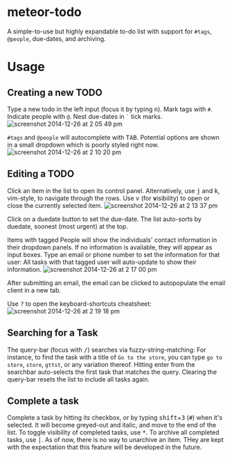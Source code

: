 meteor-todo
===========

A simple-to-use but highly expandable to-do list with support for `#tags`, `@people`, due-dates, and archiving.

# Usage
## Creating a new TODO 
Type a new todo in the left input (focus it by typing <kbd>n</kbd>). Mark tags with `#`. Indicate people with `@`. Nest due-dates in `` ` `` tick marks.
![screenshot 2014-12-26 at 2 05 49 pm](https://cloud.githubusercontent.com/assets/693511/5558955/60b94214-8d08-11e4-8104-f367b351d96c.png)

`#tags` and `@people` will autocomplete with <kbd>TAB</kbd>. Potential options are shown in a small dropdown which is poorly styled right now.
![screenshot 2014-12-26 at 2 10 20 pm](https://cloud.githubusercontent.com/assets/693511/5558987/0b2b200a-8d09-11e4-9f89-f0b20d4b1015.png)

## Editing a TODO
Click an item in the list to open its control panel. Alternatively, use <kbd>j</kbd> and <kbd>k</kbd>, vim-style, to navigate through the rows. Use <kbd>v</kbd> (for **v**isibility) to open or close the currently selected item.
![screenshot 2014-12-26 at 2 13 37 pm](https://cloud.githubusercontent.com/assets/693511/5558994/6a6b8492-8d09-11e4-9d71-4be3ffa81ea2.png)

Click on a duedate button to set the due-date. The list auto-sorts by duedate, soonest (most urgent) at the top.

Items with tagged People will show the individuals' contact information in their dropdown panels. If no information is available, they will appear as input boxes. Type an email or phone number to set the information for that user: All tasks with that tagged user will auto-update to show their information.
![screenshot 2014-12-26 at 2 17 00 pm](https://cloud.githubusercontent.com/assets/693511/5559003/e096278a-8d09-11e4-8485-508674b368a4.png)

After submitting an email, the email can be clicked to autopopulate the email client in a new tab.

Use <kbd>?</kbd> to open the keyboard-shortcuts cheatsheet:
![screenshot 2014-12-26 at 2 19 18 pm](https://cloud.githubusercontent.com/assets/693511/5559016/31275084-8d0a-11e4-9a31-8e841f384529.png)

## Searching for a Task
The query-bar (focus with <kbd>/</kbd>) searches via fuzzy-string-matching: For instance, to find the task with a title of `Go to the store`, you can type `go to store`, `store`, `gttst`, or any variation thereof. Hitting enter from the searchbar auto-selects the first task that matches the query. Clearing the query-bar resets the list to include all tasks again.

## Complete a task
Complete a task by hitting its checkbox, or by typing <kbd>shift</kbd>+<kbd>3</kbd> (<kbd>#</kbd>) when it's selected. It will become greyed-out and italic, and move to the end of the list. To toggle visibility of completed tasks, use <kbd>*</kbd>. To archive all completed tasks, use <kbd>|</kbd>. As of now, there is no way to unarchive an item. THey are kept with the expectation that this feature will be developed in the future.
